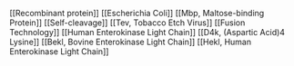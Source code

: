 [[Recombinant protein]]
[[Escherichia Coli]]
[[Mbp, Maltose-binding Protein]]
[[Self-cleavage]]
[[Tev, Tobacco Etch Virus]]
[[Fusion Technology]]
[[Human Enterokinase Light Chain]]
[[D4k, (Aspartic Acid)4 Lysine]]
[[Bekl, Bovine Enterokinase Light Chain]]
[[Hekl, Human Enterokinase Light Chain]]
